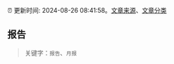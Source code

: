 :alarm_clock: 更新时间: 2024-08-26 08:41:58。[文章来源](/README.md)、[文章分类](/TAGS.md)

## 报告


> 关键字：`报告`、`月报`



